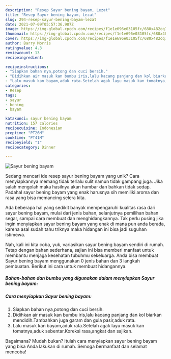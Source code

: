 ```yaml
---
description: "Resep Sayur bening bayam, Lezat"
title: "Resep Sayur bening bayam, Lezat"
slug: 294-resep-sayur-bening-bayam-lezat
date: 2021-07-09T05:57:36.987Z
image: https://img-global.cpcdn.com/recipes/f1e1e696e03105fc/680x482cq70/sayur-bening-bayam-foto-resep-utama.jpg
thumbnail: https://img-global.cpcdn.com/recipes/f1e1e696e03105fc/680x482cq70/sayur-bening-bayam-foto-resep-utama.jpg
cover: https://img-global.cpcdn.com/recipes/f1e1e696e03105fc/680x482cq70/sayur-bening-bayam-foto-resep-utama.jpg
author: Barry Morris
ratingvalue: 4.3
reviewcount: 13
recipeingredient:

recipeinstructions:
- "Siapkan bahan nya,potong dan cuci bersih."
- "Didihkan air masuk kan bumbu iris,lalu kacang panjang dan kol biarkan mendidih.Tambahkan juga garam dan gula pasir,aduk rata."
- "Lalu masuk kan bayam,aduk rata.Setelah agak layu masuk kan tomatnya,aduk sebentar.Koreksi rasa,angkat dan sajikan."
categories:
- Resep
tags:
- sayur
- bening
- bayam

katakunci: sayur bening bayam 
nutrition: 157 calories
recipecuisine: Indonesian
preptime: "PT26M"
cooktime: "PT41M"
recipeyield: "1"
recipecategory: Dinner

---
```



![Sayur bening bayam](https://img-global.cpcdn.com/recipes/f1e1e696e03105fc/680x482cq70/sayur-bening-bayam-foto-resep-utama.jpg)

Sedang mencari ide resep sayur bening bayam yang unik? Cara menyiapkannya memang tidak terlalu sulit namun tidak gampang juga. Jika salah mengolah maka hasilnya akan hambar dan bahkan tidak sedap. Padahal sayur bening bayam yang enak harusnya sih memiliki aroma dan rasa yang bisa memancing selera kita.

Ada beberapa hal yang sedikit banyak mempengaruhi kualitas rasa dari sayur bening bayam, mulai dari jenis bahan, selanjutnya pemilihan bahan segar, sampai cara membuat dan menghidangkannya. Tak perlu pusing jika ingin menyiapkan sayur bening bayam yang enak di mana pun anda berada, karena asal sudah tahu triknya maka hidangan ini bisa jadi suguhan istimewa.




Nah, kali ini kita coba, yuk, variasikan sayur bening bayam sendiri di rumah. Tetap dengan bahan sederhana, sajian ini bisa memberi manfaat untuk membantu menjaga kesehatan tubuhmu sekeluarga. Anda bisa membuat Sayur bening bayam menggunakan 0 jenis bahan dan 3 langkah pembuatan. Berikut ini cara untuk membuat hidangannya.

<!--inarticleads1-->

##### Bahan-bahan dan bumbu yang digunakan dalam menyiapkan Sayur bening bayam:





<!--inarticleads2-->

##### Cara menyiapkan Sayur bening bayam:

1. Siapkan bahan nya,potong dan cuci bersih.
1. Didihkan air masuk kan bumbu iris,lalu kacang panjang dan kol biarkan mendidih.Tambahkan juga garam dan gula pasir,aduk rata.
1. Lalu masuk kan bayam,aduk rata.Setelah agak layu masuk kan tomatnya,aduk sebentar.Koreksi rasa,angkat dan sajikan.




Bagaimana? Mudah bukan? Itulah cara menyiapkan sayur bening bayam yang bisa Anda lakukan di rumah. Semoga bermanfaat dan selamat mencoba!

